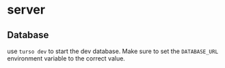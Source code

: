 # server

## Database

use `turso dev` to start the dev database. Make sure to set the `DATABASE_URL` environment variable to the correct value.